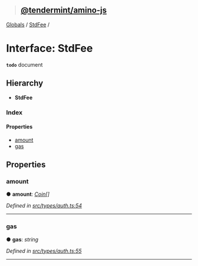 > ## [@tendermint/amino-js](../README.md)

[Globals](../README.md) / [StdFee](stdfee.md) /

# Interface: StdFee

**`todo`** document

## Hierarchy

* **StdFee**

### Index

#### Properties

* [amount](stdfee.md#amount)
* [gas](stdfee.md#gas)

## Properties

###  amount

● **amount**: *[Coin](coin.md)[]*

*Defined in [src/types/auth.ts:54](url)*

___

###  gas

● **gas**: *string*

*Defined in [src/types/auth.ts:55](url)*

___